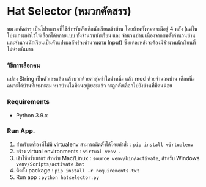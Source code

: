 # Hat Selector (หมวกคัดสรร)
หมวกคัดสรร เป็นโปรแกรมที่ใช้สำหรับคัดเด็กนักเรียนเข้าบ้าน โดยบ้านทั้งหมดจะมีอยู่ 4 หลัง (แต่ในโปรแกรมทำไว้ให้เลือกได้หลายแบบ ทั้งจำนวนนักเรียน และ จำนวนบ้าน เนื่องจากผมตั้งจำนวนบ้านและจำนวนนักเรียนเป็นตัวแปรผลลัพธ์จะคำนวนตาม Input) ซึ่งแต่ละหลังจะต้องมีจำนวนนักเรียนที่ไม่ห่างกันมาก

### วิธีการเลือกคน
แปลง String เป็นตัวเลขแล้ว แล้วบวกด้วยค่าสุ่มค่าใดค่าหนึ่ง แล้ว mod ด้วยจำนวนบ้าน
เด็กหนึ่งคนจะได้บ้านที่เหมาะสม หากบ้านใดมีคนอยู่เยอะแล้ว จะถูกคัดเลือกไปยังบ้านที่มีคนน้อย




### Requirements 
<ul>
 <li>Python 3.9.x</li>
</ul>

### Run App.
<ol>
 <li>สำหรับเครื่องที่ไม่มี virtualenv สามารถติดตั้งได้โดยคำสั่ง : <code>pip install virtualenv </code> </li>
<li> สร้าง virtual environments : <code>virtual venv </code>.</li>  
<li> เข้าใช้ทรัพยากร สำหรับ Mac/Linux : <code>source venv/bin/activate</code>, สำหรับ Windows <code> venv/Scripts/activate.bat </code></li>
<li> ติดตั้ง package : <code>pip install -r requirements.txt</code></li>
<li> Run app : <code>python hatselector.py</code></li>
</ol>
